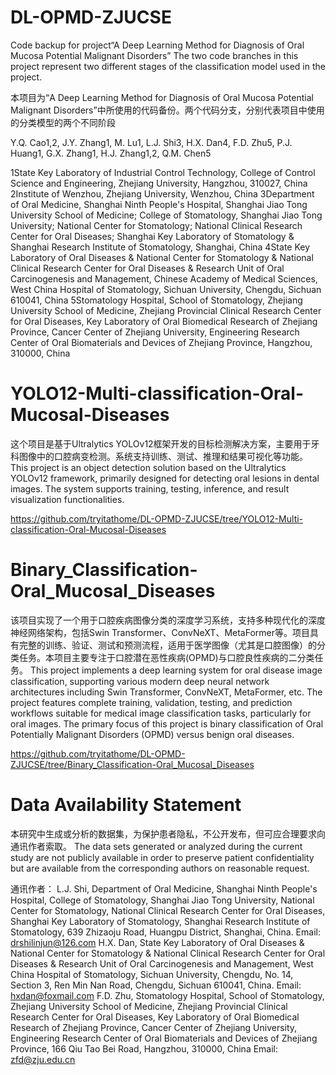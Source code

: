 # DL-OPMD-ZJUCSE
Code backup for project“A Deep Learning Method for Diagnosis of Oral Mucosa Potential Malignant Disorders”
The two code branches in this project represent two different stages of the classification model used in the project.

本项目为“A Deep Learning Method for Diagnosis of Oral Mucosa Potential Malignant Disorders”中所使用的代码备份。两个代码分支，分别代表项目中使用的分类模型的两个不同阶段

Y.Q. Cao1,2, J.Y. Zhang1, M. Lu1, L.J. Shi3, H.X. Dan4, F.D. Zhu5, P.J. Huang1, G.X. Zhang1, H.J. Zhang1,2, Q.M. Chen5

1State Key Laboratory of Industrial Control Technology, College of Control Science and Engineering, Zhejiang University, Hangzhou, 310027, China
2Institute of Wenzhou, Zhejiang University, Wenzhou, China
3Department of Oral Medicine, Shanghai Ninth People's Hospital, Shanghai Jiao Tong University School of Medicine; College of Stomatology, Shanghai Jiao Tong University; National Center for Stomatology; National Clinical Research Center for Oral Diseases; Shanghai Key Laboratory of Stomatology & Shanghai Research Institute of Stomatology, Shanghai, China
4State Key Laboratory of Oral Diseases & National Center for Stomatology & National Clinical Research Center for Oral Diseases & Research Unit of Oral Carcinogenesis and Management, Chinese Academy of Medical Sciences, West China Hospital of Stomatology, Sichuan University, Chengdu, Sichuan 610041, China
5Stomatology Hospital, School of Stomatology, Zhejiang University School of Medicine, Zhejiang Provincial Clinical Research Center for Oral Diseases, Key Laboratory of Oral Biomedical Research of Zhejiang Province, Cancer Center of Zhejiang University, Engineering Research Center of Oral Biomaterials and Devices of Zhejiang Province, Hangzhou, 310000, China




# YOLO12-Multi-classification-Oral-Mucosal-Diseases

这个项目是基于Ultralytics YOLOv12框架开发的目标检测解决方案，主要用于牙科图像中的口腔病变检测。系统支持训练、测试、推理和结果可视化等功能。
This project is an object detection solution based on the Ultralytics YOLOv12 framework, primarily designed for detecting oral lesions in dental images. The system supports training, testing, inference, and result visualization functionalities.

https://github.com/tryitathome/DL-OPMD-ZJUCSE/tree/YOLO12-Multi-classification-Oral-Mucosal-Diseases

# Binary_Classification-Oral_Mucosal_Diseases 

该项目实现了一个用于口腔疾病图像分类的深度学习系统，支持多种现代化的深度神经网络架构，包括Swin Transformer、ConvNeXT、MetaFormer等。项目具有完整的训练、验证、测试和预测流程，适用于医学图像（尤其是口腔图像）的分类任务。本项目主要专注于口腔潜在恶性疾病(OPMD)与口腔良性疾病的二分类任务。
This project implements a deep learning system for oral disease image classification, supporting various modern deep neural network architectures including Swin Transformer, ConvNeXT, MetaFormer, etc. The project features complete training, validation, testing, and prediction workflows suitable for medical image classification tasks, particularly for oral images. The primary focus of this project is binary classification of Oral Potentially Malignant Disorders (OPMD) versus benign oral diseases.

https://github.com/tryitathome/DL-OPMD-ZJUCSE/tree/Binary_Classification-Oral_Mucosal_Diseases

# Data Availability Statement

本研究中生成或分析的数据集，为保护患者隐私，不公开发布，但可应合理要求向通讯作者索取。
The data sets generated or analyzed during the current study are not publicly available in order to preserve patient confidentiality but are available from the corresponding authors on reasonable request.

通讯作者：
L.J. Shi, Department of Oral Medicine, Shanghai Ninth People's Hospital, College of Stomatology, Shanghai Jiao Tong University, National Center for Stomatology, National Clinical Research Center for Oral Diseases, Shanghai Key Laboratory of Stomatology, Shanghai Research Institute of Stomatology, 639 Zhizaoju Road, Huangpu District, Shanghai, China.
Email: drshilinjun@126.com
H.X. Dan, State Key Laboratory of Oral Diseases & National Center for Stomatology & National Clinical Research Center for Oral Diseases & Research Unit of Oral Carcinogenesis and Management, West China Hospital of Stomatology, Sichuan University, Chengdu, No. 14, Section 3, Ren Min Nan Road, Chengdu, Sichuan 610041, China.
Email: hxdan@foxmail.com
F.D. Zhu, Stomatology Hospital, School of Stomatology, Zhejiang University School of Medicine, Zhejiang Provincial Clinical Research Center for Oral Diseases, Key Laboratory of Oral Biomedical Research of Zhejiang Province, Cancer Center of Zhejiang University, Engineering Research Center of Oral Biomaterials and Devices of Zhejiang Province, 166 Qiu Tao Bei Road, Hangzhou, 310000, China
Email: zfd@zju.edu.cn



